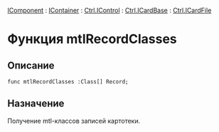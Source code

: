 ﻿---
Link: .Ctrl.ICardFile.@mtlRecordClasses
---

[IComponent](topic:Com.Custom.ComClasses.IComponent.Default) :
[IContainer](topic:Com.Custom.ComClasses.IContainer.Default) :
[Ctrl.IControl](topic:Com.Custom.ComClasses.Ctrl.IControl.Default) :
[Ctrl.ICardBase](topic:Com.Custom.ComClasses.Ctrl.ICardBase.Default) :
[Ctrl.ICardFile](Default)

# Функция mtlRecordClasses

## Описание

    func mtlRecordClasses :Class[] Record;

## Назначение

Получение mtl-классов записей картотеки.